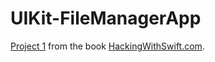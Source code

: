 # UIKit-FileManagerApp

[Project 1](https://www.hackingwithswift.com/read/1) from the book [HackingWithSwift.com](https://www.hackingwithswift.com/).

